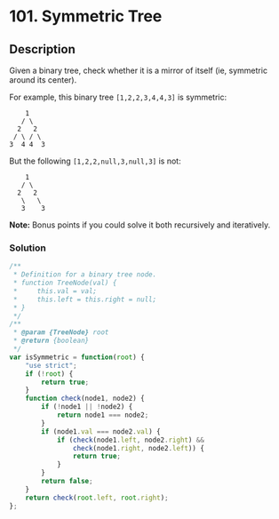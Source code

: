 # 101. Symmetric Tree

## Description

Given a binary tree, check whether it is a mirror of itself (ie, symmetric around its center).

For example, this binary tree `[1,2,2,3,4,4,3]` is symmetric:
```
    1
   / \
  2   2
 / \ / \
3  4 4  3
```
But the following `[1,2,2,null,3,null,3]` is not:
```
    1
   / \
  2   2
   \   \
   3    3
```
**Note:**
Bonus points if you could solve it both recursively and iteratively.

### Solution
```javascript
/**
 * Definition for a binary tree node.
 * function TreeNode(val) {
 *     this.val = val;
 *     this.left = this.right = null;
 * }
 */
/**
 * @param {TreeNode} root
 * @return {boolean}
 */
var isSymmetric = function(root) {
    "use strict";
    if (!root) {
        return true;
    }
    function check(node1, node2) {
        if (!node1 || !node2) {
            return node1 === node2;
        }
        if (node1.val === node2.val) {
            if (check(node1.left, node2.right) &&
                check(node1.right, node2.left)) {
                return true;
            }
        }
        return false;
    }
    return check(root.left, root.right);
};
```